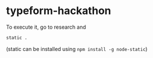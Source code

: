# typeform-hackathon

To execute it, go to research and

```bash
static .
```

(static can be installed using ``npm install -g node-static``)
